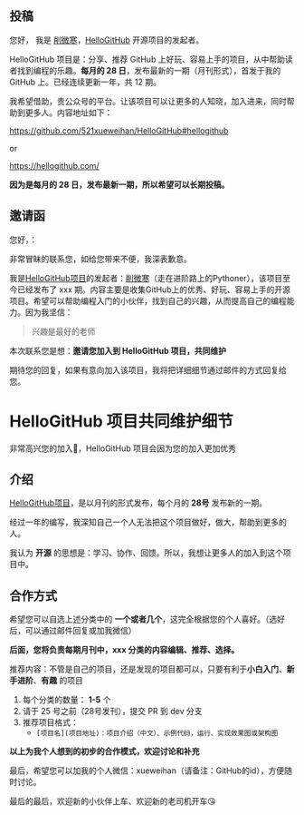 ## 投稿
您好，
我是 [削微寒](http://www.cnblogs.com/xueweihan/)，[HelloGitHub](https://github.com/521xueweihan/HelloGitHub) 开源项目的发起者。

HelloGitHub 项目是：分享、推荐 GitHub 上好玩、容易上手的项目，从中帮助读者找到编程的乐趣。**每月的 28 日**，发布最新的一期（月刊形式），首发于我的 GitHub 上。已经连续更新一年，共 12 期。

我希望借助，贵公众号的平台。让该项目可以让更多的人知晓，加入进来，同时帮助到更多人。内容地址如下：

https://github.com/521xueweihan/HelloGitHub#hellogithub

or

https://hellogithub.com/

**因为是每月的 28 日，发布最新一期，所以希望可以长期投稿。**


## 邀请函

您好，[]()：

非常冒昧的联系您，如给您带来不便，我深表歉意。

我是[HelloGitHub项目](https://github.com/521xueweihan/HelloGitHub)的发起者：[削微寒](https://github.com/521xueweihan)（走在进阶路上的Pythoner），该项目至今已经发布了 xxx 期。内容主要是收集GitHub上的优秀、好玩、容易上手的开源项目。希望可以帮助编程入门的小伙伴，找到自己的兴趣，从而提高自己的编程能力。因为我坚信：

> 兴趣是最好的老师

本次联系您是想：**邀请您加入到 HelloGitHub 项目，共同维护**

期待您的回复，如果有意向加入该项目，我将把详细细节通过邮件的方式回复给您。



# HelloGitHub 项目共同维护细节
非常高兴您的加入🎁，HelloGitHub 项目会因为您的加入更加优秀

## 介绍
[HelloGitHub项目](https://github.com/521xueweihan/HelloGitHub)，是以月刊的形式发布，每个月的 **28号** 发布新的一期。

经过一年的编写，我深知自己一个人无法把这个项目做好，做大，帮助到更多的人。

我认为 **开源** 的思想是：学习、协作、回馈。所以，我想让更多人的加入到这个项目中。


## 合作方式
希望您可以自选上述分类中的 **一个或者几个**，这完全根据您的个人喜好。（选好后，可以通过邮件回复或加我微信）

**后面，您将负责每期月刊中，xxx 分类的内容编辑、推荐、选择。**

推荐内容：不管是自己的项目，还是发现的项目都可以，只要有利于**小白入门**、**新手进阶**、**有趣** 的项目

1. 每个分类的数量： **1-5** 个
2. 请于 25 号之前（28号发刊），提交 PR 到 dev 分支
3. 推荐项目格式：
	- `[项目名](项目地址)：项目介绍（中文）、示例代码，运行、实现效果图或架构图`

**以上为我个人想到的初步的合作模式，欢迎讨论和补充**

最后，希望您可以加我的个人微信：xueweihan（请备注：GitHub的id），方便随时讨论。

最后的最后，欢迎新的小伙伴上车、欢迎新的老司机开车😘
